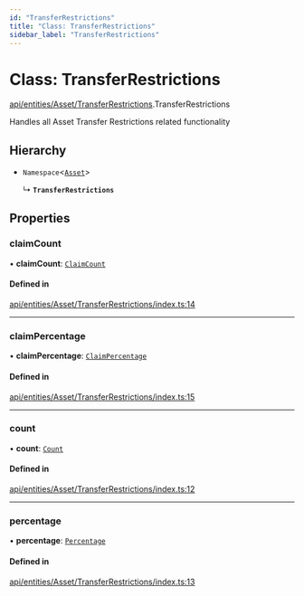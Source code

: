 ```yaml
---
id: "TransferRestrictions"
title: "Class: TransferRestrictions"
sidebar_label: "TransferRestrictions"
---
```


# Class: TransferRestrictions

[api/entities/Asset/TransferRestrictions](../../../../../modules/API/Entities/Asset/TransferRestrictions/TransferRestrictions.md).TransferRestrictions

Handles all Asset Transfer Restrictions related functionality

## Hierarchy

- `Namespace`<[`Asset`](../Asset.md)\>

  ↳ **`TransferRestrictions`**

## Properties

### claimCount

• **claimCount**: [`ClaimCount`](ClaimCount/ClaimCount.md)

#### Defined in

[api/entities/Asset/TransferRestrictions/index.ts:14](https://github.com/PolymeshAssociation/polymesh-sdk/blob/15be87e8/src/api/entities/Asset/TransferRestrictions/index.ts#L14)

___

### claimPercentage

• **claimPercentage**: [`ClaimPercentage`](ClaimPercentage/ClaimPercentage.md)

#### Defined in

[api/entities/Asset/TransferRestrictions/index.ts:15](https://github.com/PolymeshAssociation/polymesh-sdk/blob/15be87e8/src/api/entities/Asset/TransferRestrictions/index.ts#L15)

___

### count

• **count**: [`Count`](Count/Count.md)

#### Defined in

[api/entities/Asset/TransferRestrictions/index.ts:12](https://github.com/PolymeshAssociation/polymesh-sdk/blob/15be87e8/src/api/entities/Asset/TransferRestrictions/index.ts#L12)

___

### percentage

• **percentage**: [`Percentage`](Percentage/Percentage.md)

#### Defined in

[api/entities/Asset/TransferRestrictions/index.ts:13](https://github.com/PolymeshAssociation/polymesh-sdk/blob/15be87e8/src/api/entities/Asset/TransferRestrictions/index.ts#L13)
